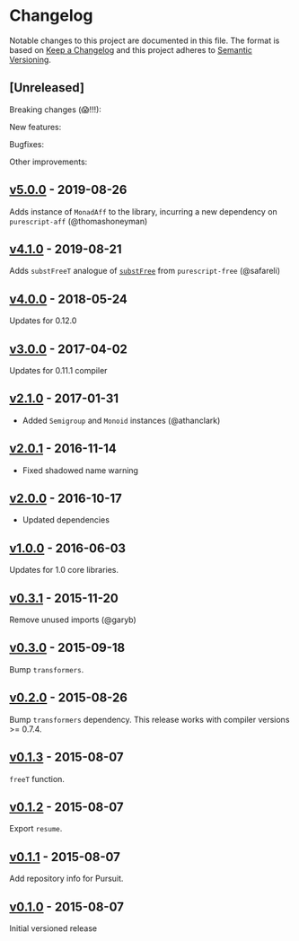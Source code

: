 # Changelog

Notable changes to this project are documented in this file. The format is based on [Keep a Changelog](https://keepachangelog.com/en/1.0.0/) and this project adheres to [Semantic Versioning](https://semver.org/spec/v2.0.0.html).

## [Unreleased]

Breaking changes (😱!!!):

New features:

Bugfixes:

Other improvements:

## [v5.0.0](https://github.com/purescript-contrib/purescript-freet/releases/tag/v5.0.0) - 2019-08-26

Adds instance of `MonadAff` to the library, incurring a new dependency on `purescript-aff` (@thomashoneyman)

## [v4.1.0](https://github.com/purescript-contrib/purescript-freet/releases/tag/v4.1.0) - 2019-08-21

Adds `substFreeT` analogue of [`substFree`](https://github.com/purescript/purescript-free/blob/f686f5fc07766f3ca9abc83b47b6ad3da326759a/src/Control/Monad/Free.purs#L164) from `purescript-free` (@safareli)

## [v4.0.0](https://github.com/purescript-contrib/purescript-freet/releases/tag/v4.0.0) - 2018-05-24

Updates for 0.12.0

## [v3.0.0](https://github.com/purescript-contrib/purescript-freet/releases/tag/v3.0.0) - 2017-04-02

Updates for 0.11.1 compiler

## [v2.1.0](https://github.com/purescript-contrib/purescript-freet/releases/tag/v2.1.0) - 2017-01-31

- Added `Semigroup` and `Monoid` instances (@athanclark)

## [v2.0.1](https://github.com/purescript-contrib/purescript-freet/releases/tag/v2.0.1) - 2016-11-14

- Fixed shadowed name warning

## [v2.0.0](https://github.com/purescript-contrib/purescript-freet/releases/tag/v2.0.0) - 2016-10-17

- Updated dependencies

## [v1.0.0](https://github.com/purescript-contrib/purescript-freet/releases/tag/v1.0.0) - 2016-06-03

Updates for 1.0 core libraries.

## [v0.3.1](https://github.com/purescript-contrib/purescript-freet/releases/tag/v0.3.1) - 2015-11-20

Remove unused imports (@garyb)

## [v0.3.0](https://github.com/purescript-contrib/purescript-freet/releases/tag/v0.3.0) - 2015-09-18

Bump `transformers`.

## [v0.2.0](https://github.com/purescript-contrib/purescript-freet/releases/tag/v0.2.0) - 2015-08-26

Bump `transformers` dependency. This release works with compiler versions >= 0.7.4.

## [v0.1.3](https://github.com/purescript-contrib/purescript-freet/releases/tag/v0.1.3) - 2015-08-07

`freeT` function.

## [v0.1.2](https://github.com/purescript-contrib/purescript-freet/releases/tag/v0.1.2) - 2015-08-07

Export `resume`.

## [v0.1.1](https://github.com/purescript-contrib/purescript-freet/releases/tag/v0.1.1) - 2015-08-07

Add repository info for Pursuit.

## [v0.1.0](https://github.com/purescript-contrib/purescript-freet/releases/tag/v0.1.0) - 2015-08-07

Initial versioned release

